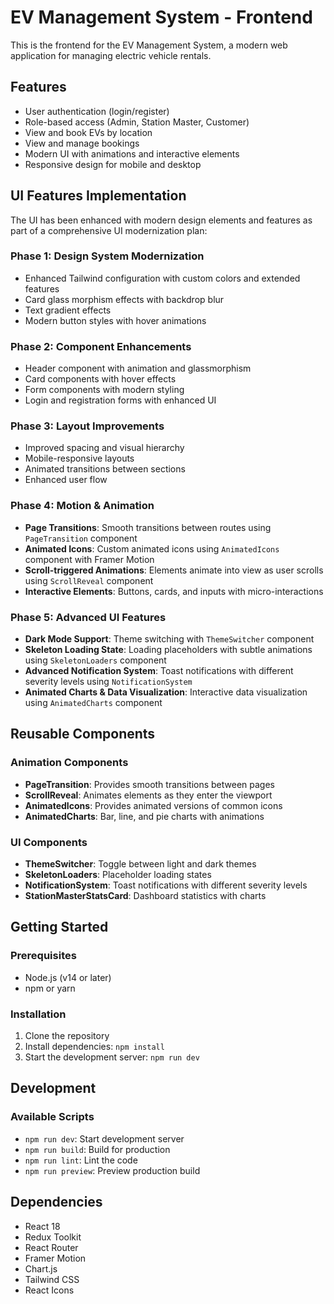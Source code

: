 # EV Management System - Frontend

This is the frontend for the EV Management System, a modern web application for managing electric vehicle rentals.

## Features

- User authentication (login/register)
- Role-based access (Admin, Station Master, Customer)
- View and book EVs by location
- View and manage bookings
- Modern UI with animations and interactive elements
- Responsive design for mobile and desktop

## UI Features Implementation

The UI has been enhanced with modern design elements and features as part of a comprehensive UI modernization plan:

### Phase 1: Design System Modernization
- Enhanced Tailwind configuration with custom colors and extended features
- Card glass morphism effects with backdrop blur
- Text gradient effects
- Modern button styles with hover animations

### Phase 2: Component Enhancements
- Header component with animation and glassmorphism
- Card components with hover effects
- Form components with modern styling
- Login and registration forms with enhanced UI

### Phase 3: Layout Improvements
- Improved spacing and visual hierarchy
- Mobile-responsive layouts
- Animated transitions between sections
- Enhanced user flow

### Phase 4: Motion & Animation
- **Page Transitions**: Smooth transitions between routes using `PageTransition` component
- **Animated Icons**: Custom animated icons using `AnimatedIcons` component with Framer Motion
- **Scroll-triggered Animations**: Elements animate into view as user scrolls using `ScrollReveal` component
- **Interactive Elements**: Buttons, cards, and inputs with micro-interactions

### Phase 5: Advanced UI Features
- **Dark Mode Support**: Theme switching with `ThemeSwitcher` component
- **Skeleton Loading State**: Loading placeholders with subtle animations using `SkeletonLoaders` component
- **Advanced Notification System**: Toast notifications with different severity levels using `NotificationSystem`
- **Animated Charts & Data Visualization**: Interactive data visualization using `AnimatedCharts` component

## Reusable Components

### Animation Components
- **PageTransition**: Provides smooth transitions between pages
- **ScrollReveal**: Animates elements as they enter the viewport
- **AnimatedIcons**: Provides animated versions of common icons
- **AnimatedCharts**: Bar, line, and pie charts with animations

### UI Components
- **ThemeSwitcher**: Toggle between light and dark themes
- **SkeletonLoaders**: Placeholder loading states
- **NotificationSystem**: Toast notifications with different severity levels
- **StationMasterStatsCard**: Dashboard statistics with charts

## Getting Started

### Prerequisites
- Node.js (v14 or later)
- npm or yarn

### Installation
1. Clone the repository
2. Install dependencies: `npm install`
3. Start the development server: `npm run dev`

## Development

### Available Scripts
- `npm run dev`: Start development server
- `npm run build`: Build for production
- `npm run lint`: Lint the code
- `npm run preview`: Preview production build

## Dependencies

- React 18
- Redux Toolkit
- React Router
- Framer Motion
- Chart.js
- Tailwind CSS
- React Icons 
